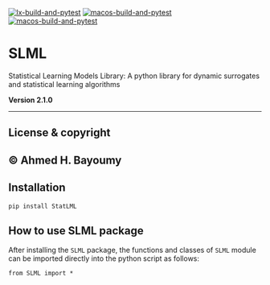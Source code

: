 [![lx-build-and-pytest](https://github.com/Ahmed-Bayoumy/SLML/actions/workflows/lx-build-and-pytest.yml/badge.svg)](https://github.com/Ahmed-Bayoumy/SLML/actions/workflows/lx-build-and-pytest.yml)
[![macos-build-and-pytest](https://github.com/Ahmed-Bayoumy/SLML/actions/workflows/macos-build-and-pytest.yml/badge.svg)](https://github.com/Ahmed-Bayoumy/SLML/actions/workflows/macos-build-and-pytest.yml)
[![macos-build-and-pytest](https://github.com/Ahmed-Bayoumy/SLML/actions/workflows/macos-build-and-pytest.yml/badge.svg)](https://github.com/Ahmed-Bayoumy/SLML/actions/workflows/macos-build-and-pytest.yml)

# SLML
Statistical Learning Models Library: A python library for dynamic surrogates and statistical learning algorithms

**Version 2.1.0**

---

## License & copyright

© Ahmed H. Bayoumy 
---
## Installation

`pip install StatLML`

## How to use SLML package

After installing the `SLML` package, the functions and classes of `SLML` module can be imported directly into the python script as follows:

```pycon
from SLML import *
```
